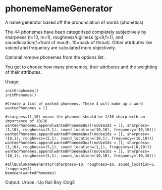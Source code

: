 # phonemeNameGenerator
A name generator based off the pronunciation of words (phonetics). 

The 44 phonemes have been categorised completely subjectively by sharpness (t=10, m=1), roughness/ugliness (g=9,f=1), and soundlocation(1=front of mouth, 10=back of throat). 
Other attributes like voiced and frequency are calculated more objectively.

Optional remove phonemes from the options list.

You get to choose how many phonemes, their attributes and the weighting of their attributes.


Usage:
    
    initGraphemes()
    initPhenomes() 
    
    #Create a list of wanted phonemes. These 4 will make up a word
    wantedPhonemes = []
    
    #sharpness(1,10) means the phoneme should be 1/10 sharp with an importance of 10/10
    wantedPhonemes.append(wantedPhonemeQual(noUseIds = [], sharpness=(1,10), roughness=(5,1), sound_location=(10,10), frequency=(10,10)))
    wantedPhonemes.append(wantedPhonemeQual(noUseIds = [], sharpness=(10,1), roughness=(5,1), sound_location=(10,1), frequency=(10,10)))
    wantedPhonemes.append(wantedPhonemeQual(noUseIds = [], sharpness=(1,10), roughness=(5,1), sound_location=(1,1), frequency=(10,10)))
    wantedPhonemes.append(wantedPhonemeQual(noUseIds = [], sharpness=(10,1), roughness=(5,1), sound_location=(10,10), frequency=(10,10)))

    #allQualsNameGenerator(sharpness=10, roughness=10, sound_location=5, frequency=2)
    NameGen(wantedPhonemes)
    
Output:
    Urboe : Up Rail Boy lOdgE
